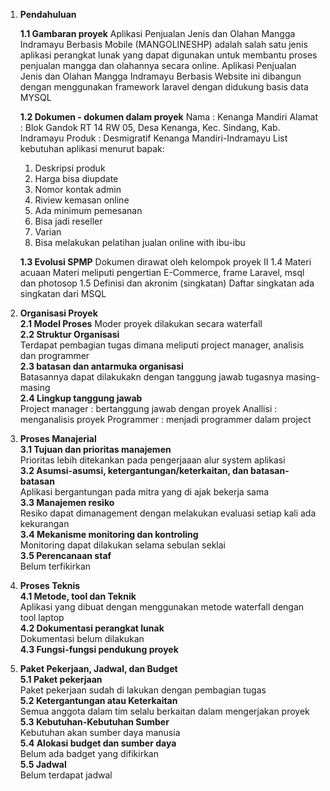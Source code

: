 ﻿
1.  **Pendahuluan**

	**1.1 Gambaran proyek**
	Aplikasi Penjualan Jenis dan Olahan Mangga Indramayu Berbasis Mobile (MANGOLINESHP) adalah salah satu jenis aplikasi perangkat lunak yang dapat digunakan untuk membantu proses penjualan mangga dan olahannya secara online.
	Aplikasi Penjualan Jenis dan Olahan Mangga Indramayu Berbasis Website ini dibangun dengan menggunakan framework laravel dengan didukung basis data MYSQL

	**1.2 Dokumen - dokumen dalam proyek**
		Nama  : Kenanga Mandiri
Alamat  : Blok Gandok RT 14 RW 05, Desa Kenanga, Kec. Sindang, Kab. Indramayu
Produk  : Desmigratif Kenanga Mandiri-Indramayu
List kebutuhan aplikasi menurut bapak:
	1. Deskripsi produk
	2.	Harga bisa diupdate
	3.	Nomor kontak admin
	4.	Riview kemasan online
	5.	Ada minimum pemesanan
	6.	Bisa jadi reseller
	7.	Varian
	8.	Bisa melakukan pelatihan jualan online with ibu-ibu

	**1.3 Evolusi SPMP**
	Dokumen dirawat oleh kelompok proyek II
	1.4 Materi acuaan
	Materi meliputi pengertian E-Commerce, frame Laravel, msql dan photosop
1.5 Definisi dan akronim (singkatan)
Daftar singkatan ada singkatan dari MSQL

2.  **Organisasi Proyek**<br>
				**2.1 Model Proses**
				Moder proyek dilakukan secara waterfall<br>
				**2.2 Struktur Organisasi**<br>
				Terdapat pembagian tugas dimana meliputi project manager, analisis dan programmer<br>
				**2.3 batasan dan antarmuka organisasi**<br>
				Batasannya dapat dilakukakn dengan tanggung jawab tugasnya masing-masing<br>
**2.4 Lingkup tanggung jawab**<br>
Project manager  : bertanggung jawab dengan proyek
Anallisi  : menganalisis proyek
Programmer  : menjadi programmer dalam project
3.  **Proses Manajerial**<br>
	**3.1 Tujuan dan prioritas manajemen**<br>
	Prioritas lebih ditekankan pada pengerjaaan alur system aplikasi<br>
	**3.2 Asumsi-asumsi, ketergantungan/keterkaitan, dan batasan-batasan**<br>
	Aplikasi bergantungan pada mitra yang di ajak bekerja sama<br>
**3.3 Manajemen resiko**<br>
Resiko dapat dimanagement dengan melakukan evaluasi setiap kali ada kekurangan<br>
**3.4 Mekanisme monitoring dan kontroling**<br>
Monitoring dapat dilakukan selama sebulan seklai<br>
**3.5 Perencanaan staf**<br>
Belum terfikirkan<br>
4.  **Proses Teknis**<br>
	**4.1 Metode, tool dan Teknik**<br>
	Aplikasi yang dibuat dengan menggunakan metode waterfall dengan tool laptop<br>
	**4.2 Dokumentasi perangkat lunak**<br>
	Dokumentasi belum dilakukan<br>
	**4.3 Fungsi-fungsi pendukung proyek**<br>
5.  **Paket Pekerjaan, Jadwal, dan Budget**<br>
**5.1 Paket pekerjaan**<br>
Paket pekerjaan sudah di lakukan dengan pembagian tugas<br>
**5.2 Ketergantungan atau Keterkaitan**<br>
Semua anggota dalam tim selalu berkaitan dalam mengerjakan proyek<br>
**5.3 Kebutuhan-Kebutuhan Sumber**<br>
Kebutuhan akan sumber daya manusia<br>
**5.4 Alokasi budget dan sumber daya**<br>
Belum ada badget yang difikirkan<br>
**5.5 Jadwal**<br>
Belum terdapat jadwal
